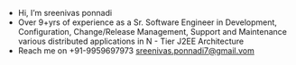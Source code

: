 -  Hi, I’m sreenivas ponnadi
-  Over 9+yrs of experience as a Sr. Software Engineer in Development, Configuration, Change/Release Management, Support and Maintenance various distributed applications in N - Tier J2EE Architecture
- Reach me on +91-9959697973    sreenivas.ponnadi7@gmail.vom      

<!---
sponnadi/sponnadi is a ✨ special ✨ repository because its `README.md` (this file) appears on your GitHub profile.
You can click the Preview link to take a look at your changes.
--->
